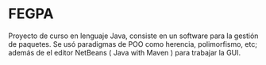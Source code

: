 # FEGPA
Proyecto de curso en lenguaje Java, consiste en un software para la gestión de paquetes. Se usó paradigmas de POO como herencia, polimorfismo, etc; además de el editor NetBeans ( Java with Maven ) para trabajar la GUI.
